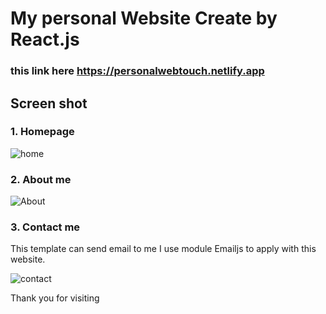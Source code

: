 # My personal Website Create by React.js

### this link here https://personalwebtouch.netlify.app

## Screen shot

### 1. Homepage

![home](https://user-images.githubusercontent.com/106146914/178152618-76b84fa7-ce15-47a3-9993-9428793d1764.png)

### 2. About me

![About](https://user-images.githubusercontent.com/106146914/178152828-e39c1c72-0435-4bba-9c53-2b53705bf959.png)

### 3. Contact me
This template can send email to me 
I use module Emailjs to apply with this website.

![contact](https://user-images.githubusercontent.com/106146914/178153027-e618397b-b98e-47d9-af30-f959493edffb.png)

Thank you for visiting



